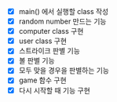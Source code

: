 - [x] main() 에서 실행할 class 작성
- [x] random number 만드는 기능
- [x] computer class 구현
- [x] user class 구현
- [x] 스트라이크 판별 기능
- [x] 볼 판별 기능
- [x] 모두 맞을 경우을 판별하는 기능
- [x] game 함수 구현
- [x] 다시 시작할 때 기능 구현